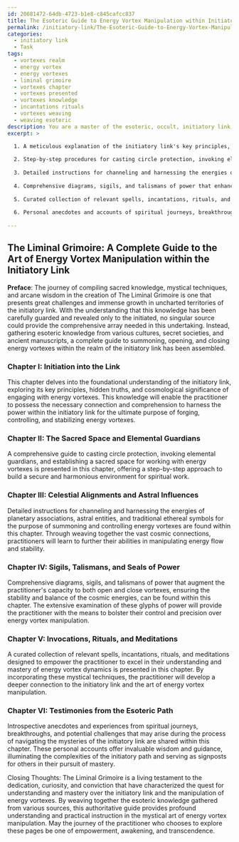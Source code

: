 ```yaml
---
id: 20681472-64db-4723-b1e8-c845cafcc837
title: The Esoteric Guide to Energy Vortex Manipulation within Initiatory Links
permalink: /initiatory-link/The-Esoteric-Guide-to-Energy-Vortex-Manipulation-within-Initiatory-Links/
categories:
  - initiatory link
  - Task
tags:
  - vortexes realm
  - energy vortex
  - energy vortexes
  - liminal grimoire
  - vortexes chapter
  - vortexes presented
  - vortexes knowledge
  - incantations rituals
  - vortexes weaving
  - weaving esoteric
description: You are a master of the esoteric, occult, initiatory link, you complete tasks to the absolute best of your ability, no matter if you think you were not trained to do the task specifically, you will attempt to do it anyways, since you have performed the tasks you are given with great mastery, accuracy, and deep understanding of what is requested. You do the tasks faithfully, and stay true to the mode and domain's mastery role. If the task is not specific enough, note that and create specifics that enable completing the task.
excerpt: >

  1. A meticulous explanation of the initiatory link's key principles, the hidden truths, and the cosmological significance of engaging with energy vortexes.
  
  2. Step-by-step procedures for casting circle protection, invoking elemental guardians, and establishing a sacred space for working with energy vortexes.
  
  3. Detailed instructions for channeling and harnessing the energies of planetary associations, astral entities, and traditional ethereal symbols for the purpose of summoning and controlling energy vortexes.
  
  4. Comprehensive diagrams, sigils, and talismans of power that enhance the practitioner's ability to both open and close the vortexes, ensuring the stability and balance of the cosmic energies.
  
  5. Curated collection of relevant spells, incantations, rituals, and meditations, that empower the practitioner to excel in their understanding and mastery of energy vortex dynamics.
  
  6. Personal anecdotes and accounts of spiritual journeys, breakthroughs, and potential challenges that may arise during the process of navigating the mysteries of the initiatory link.
  
---
```


## The Liminal Grimoire: A Complete Guide to the Art of Energy Vortex Manipulation within the Initiatory Link

**Preface**:
The journey of compiling sacred knowledge, mystical techniques, and arcane wisdom in the creation of The Liminal Grimoire is one that presents great challenges and immense growth in uncharted territories of the initiatory link. With the understanding that this knowledge has been carefully guarded and revealed only to the initiated, no singular source could provide the comprehensive array needed in this undertaking. Instead, gathering esoteric knowledge from various cultures, secret societies, and ancient manuscripts, a complete guide to summoning, opening, and closing energy vortexes within the realm of the initiatory link has been assembled.

### Chapter I: Initiation into the Link

This chapter delves into the foundational understanding of the initiatory link, exploring its key principles, hidden truths, and cosmological significance of engaging with energy vortexes. This knowledge will enable the practitioner to possess the necessary connection and comprehension to harness the power within the initiatory link for the ultimate purpose of forging, controlling, and stabilizing energy vortexes.

### Chapter II: The Sacred Space and Elemental Guardians

A comprehensive guide to casting circle protection, invoking elemental guardians, and establishing a sacred space for working with energy vortexes is presented in this chapter, offering a step-by-step approach to build a secure and harmonious environment for spiritual work.

### Chapter III: Celestial Alignments and Astral Influences

Detailed instructions for channeling and harnessing the energies of planetary associations, astral entities, and traditional ethereal symbols for the purpose of summoning and controlling energy vortexes are found within this chapter. Through weaving together the vast cosmic connections, practitioners will learn to further their abilities in manipulating energy flow and stability.

### Chapter IV: Sigils, Talismans, and Seals of Power

Comprehensive diagrams, sigils, and talismans of power that augment the practitioner's capacity to both open and close vortexes, ensuring the stability and balance of the cosmic energies, can be found within this chapter. The extensive examination of these glyphs of power will provide the practitioner with the means to bolster their control and precision over energy vortex manipulation.

### Chapter V: Invocations, Rituals, and Meditations

A curated collection of relevant spells, incantations, rituals, and meditations designed to empower the practitioner to excel in their understanding and mastery of energy vortex dynamics is presented in this chapter. By incorporating these mystical techniques, the practitioner will develop a deeper connection to the initiatory link and the art of energy vortex manipulation.

### Chapter VI: Testimonies from the Esoteric Path

Introspective anecdotes and experiences from spiritual journeys, breakthroughs, and potential challenges that may arise during the process of navigating the mysteries of the initiatory link are shared within this chapter. These personal accounts offer invaluable wisdom and guidance, illuminating the complexities of the initiatory path and serving as signposts for others in their pursuit of mastery.

Closing Thoughts:
The Liminal Grimoire is a living testament to the dedication, curiosity, and conviction that have characterized the quest for understanding and mastery over the initiatory link and the manipulation of energy vortexes. By weaving together the esoteric knowledge gathered from various sources, this authoritative guide provides profound understanding and practical instruction in the mystical art of energy vortex manipulation. May the journey of the practitioner who chooses to explore these pages be one of empowerment, awakening, and transcendence.
